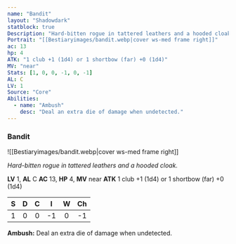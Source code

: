 ```yaml
---
name: "Bandit"
layout: "Shadowdark"
statblock: true
Description: "Hard-bitten rogue in tattered leathers and a hooded cloak."
Portrait: "[[Bestiaryimages/bandit.webp|cover ws-med frame right]]"
ac: 13
hp: 4
ATK: "1 club +1 (1d4) or 1 shortbow (far) +0 (1d4)"
MV: "near"
Stats: [1, 0, 0, -1, 0, -1]
AL: C
LV: 1
Source: "Core"
Abilities:
  - name: "Ambush"
    desc: "Deal an extra die of damage when undetected."
---
```


### Bandit

![[Bestiaryimages/bandit.webp|cover ws-med frame right]]

_Hard-bitten rogue in tattered leathers and a hooded cloak._

**LV** 1, **AL** C
**AC** 13, **HP** 4, **MV** near
**ATK** 1 club +1 (1d4) or 1 shortbow (far) +0 (1d4)

|  S  |  D  |  C  |  I  |  W  |  Ch  |
|:---:|:---:|:---:|:---:|:---:|:----:|
| 1 | 0 | 0 | -1 | 0 | -1 |

**Ambush:** Deal an extra die of damage when undetected.

